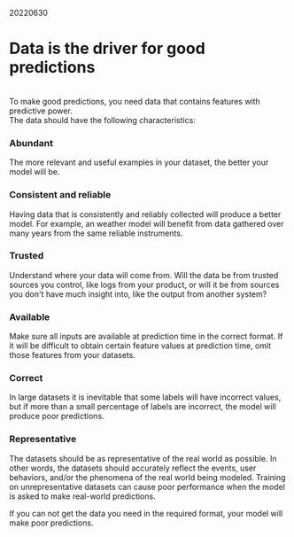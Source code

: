 20220630

# Data is the driver for good predictions
<br>
To make good predictions, you need data that contains features with predictive power. 
<br>
The data should have the following characteristics:

### Abundant
The more relevant and useful examples in your dataset, the better your model will be.

### Consistent and reliable
Having data that is consistently and reliably collected will produce a better model. For example, an weather model will benefit from data gathered over many years from the same reliable instruments.

### Trusted
Understand where your data will come from. Will the data be from trusted sources you control, like logs from your product, or will it be from sources you don't have much insight into, like the output from another system?

### Available
Make sure all inputs are available at prediction time in the correct format. If it will be difficult to obtain certain feature values at prediction time, omit those features from your datasets.

### Correct
In large datasets it is inevitable that some labels will have incorrect values, but if more than a small percentage of labels are incorrect, the model will produce poor predictions.

### Representative
The datasets should be as representative of the real world as possible. In other words, the datasets should accurately reflect the events, user behaviors, and/or the phenomena of the real world being modeled.
Training on unrepresentative datasets can cause poor performance when the model is asked to make real-world predictions.


If you can not get the data you need in the required format, your model will make poor predictions.
